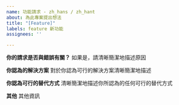 ```yaml
---
name: 功能請求 - zh_hans / zh_hant
about: 為此專案提出想法
title: "[Feature]"
labels: feature 新功能
assignees: ''

---
```


**你的請求是否與錯誤有關？**
如果是，請清晰簡潔地描述原因

**你認為的解決方案**
對於你認為可行的解決方案清晰簡潔地描述

**你認為可行的替代方式**
清晰簡潔地描述你所認為的任何可行的替代方式

**其他**
其他資訊
